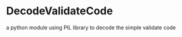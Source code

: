 DecodeValidateCode
==================

a python module using PIL library to decode the simple validate code
